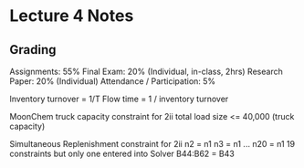 # Lecture 4 Notes #

## Grading ##
Assignments: 55%
Final Exam: 20% (Individual, in-class, 2hrs)
Research Paper: 20% (Individual)
Attendance / Participation: 5%

Inventory turnover = 1/T
Flow time = 1 / inventory turnover

MoonChem truck capacity constraint for 2ii
total load size <= 40,000 (truck capacity)

Simultaneous Replenishment constraint for 2ii
n2 = n1
n3 = n1
...
n20 = n1
19 constraints but only one entered into Solver
B44:B62 = B43 
